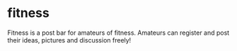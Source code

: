 # fitness
Fitness is a post bar for amateurs of fitness.
Amateurs can register and post their ideas, pictures and discussion freely!
